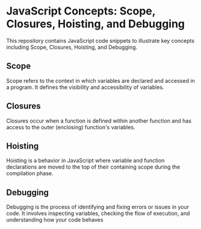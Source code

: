 # JavaScript Concepts: Scope, Closures, Hoisting, and Debugging

This repository contains JavaScript code snippets to illustrate key concepts including Scope, Closures, Hoisting, and Debugging.

## Scope

Scope refers to the context in which variables are declared and accessed in a program. It defines the visibility and accessibility of variables. 

## Closures

Closures occur when a function is defined within another function and has access to the outer (enclosing) function's variables.

## Hoisting

Hoisting is a behavior in JavaScript where variable and function declarations are moved to the top of their containing scope during the compilation phase.

## Debugging

Debugging is the process of identifying and fixing errors or issues in your code. It involves inspecting variables, checking the flow of execution, and understanding how your code behaves



